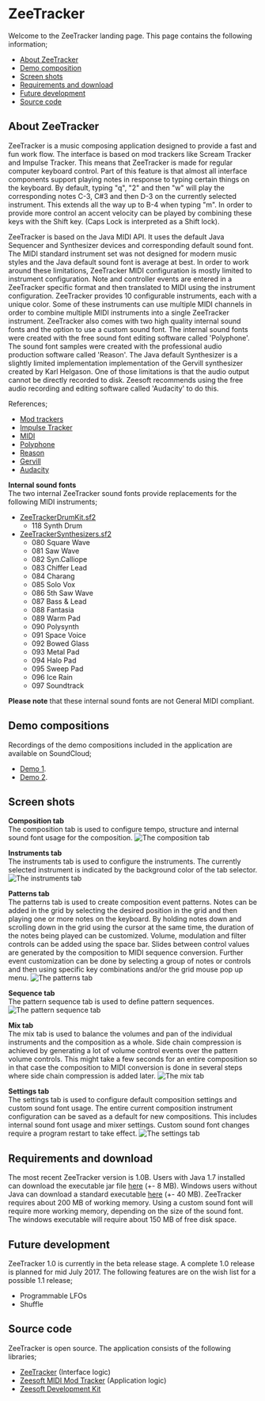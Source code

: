 ZeeTracker
==========
Welcome to the ZeeTracker landing page.
This page contains the following information;
 * [About ZeeTracker](#about-zeetracker)
 * [Demo composition](#demo-composition)
 * [Screen shots](#screen-shots)
 * [Requirements and download](#requirements-and-download)
 * [Future development](#future-development)
 * [Source code](#source-code)
  
About ZeeTracker
----------------
ZeeTracker is a music composing application designed to provide a fast and fun work flow.
The interface is based on mod trackers like Scream Tracker and Impulse Tracker.
This means that ZeeTracker is made for regular computer keyboard control.
Part of this feature is that almost all interface components support playing notes in response to typing certain things on the keyboard.
By default, typing "q", "2" and then "w" will play the corresponding notes C-3, C#3 and then D-3 on the currently selected instrument.
This extends all the way up to B-4 when typing "m".
In order to provide more control an accent velocity can be played by combining these keys with the Shift key.
(Caps Lock is interpreted as a Shift lock).
  
ZeeTracker is based on the Java MIDI API.
It uses the default Java Sequencer and Synthesizer devices and corresponding default sound font.
The MIDI standard instrument set was not designed for modern music styles and the Java default sound font is average at best.
In order to work around these limitations, ZeeTracker MIDI configuration is mostly limited to instrument configuration.
Note and controller events are entered in a ZeeTracker specific format and then translated to MIDI using the instrument configuration.
ZeeTracker provides 10 configurable instruments, each with a unique color.
Some of these instruments can use multiple MIDI channels in order to combine multiple MIDI instruments into a single ZeeTracker instrument.
ZeeTracker also comes with two high quality internal sound fonts and the option to use a custom sound font.
The internal sound fonts were created with the free sound font editing software called 'Polyphone'.
The sound font samples were created with the professional audio production software called 'Reason'.
The Java default Synthesizer is a slightly limited implementation implementation of the Gervill synthesizer created by Karl Helgason.
One of those limitations is that the audio output cannot be directly recorded to disk.
Zeesoft recommends using the free audio recording and editing software called 'Audacity' to do this.
  
References;  
 * [Mod trackers](https://en.wikipedia.org/wiki/Music_tracker)  
 * [Impulse Tracker](http://www.users.on.net/~jtlim/ImpulseTracker)  
 * [MIDI](https://en.wikipedia.org/wiki/General_MIDI)  
 * [Polyphone](http://polyphone-soundfonts.com)  
 * [Reason](https://www.propellerheads.se)  
 * [Gervill](https://docs.oracle.com/javase/8/docs/technotes/guides/sound/enhancements_7.html)  
 * [Audacity](http://www.audacityteam.org)  

**Internal sound fonts**  
The two internal ZeeTracker sound fonts provide replacements for the following MIDI instruments;  
 * [ZeeTrackerDrumKit.sf2](https://github.com/DyzLecticus/Zeesoft/raw/master/V3.0/ZeeTracker/resources/ZeeTrackerDrumKit.sf2)  
   * 118 Synth Drum  
 * [ZeeTrackerSynthesizers.sf2](https://github.com/DyzLecticus/Zeesoft/raw/master/V3.0/ZeeTracker/resources/ZeeTrackerSynthesizers.sf2)  
   * 080 Square Wave  
   * 081 Saw Wave  
   * 082 Syn.Calliope  
   * 083 Chiffer Lead  
   * 084 Charang  
   * 085 Solo Vox  
   * 086 5th Saw Wave  
   * 087 Bass & Lead  
   * 088 Fantasia  
   * 089 Warm Pad  
   * 090 Polysynth  
   * 091 Space Voice  
   * 092 Bowed Glass  
   * 093 Metal Pad  
   * 094 Halo Pad  
   * 095 Sweep Pad  
   * 096 Ice Rain  
   * 097 Soundtrack  
  
**Please note** that these internal sound fonts are not General MIDI compliant.
  
Demo compositions
-----------------
Recordings of the demo compositions included in the application are available on SoundCloud;
 * [Demo 1](https://soundcloud.com/dyz-lecticus/zeetracker-demo-composition).
 * [Demo 2](https://soundcloud.com/dyz-lecticus/zeetracker-demo-composition2).
  
Screen shots
------------
**Composition tab**  
The composition tab is used to configure tempo, structure and internal sound font usage for the composition.
<img alt="The composition tab" src="https://raw.githubusercontent.com/DyzLecticus/Zeesoft/master/ZeeTracker/screenshots/ZeeTracker_Tab_Composition.bmp">
  
  
**Instruments tab**  
The instruments tab is used to configure the instruments.
The currently selected instrument is indicated by the background color of the tab selector.
<img alt="The instruments tab" src="https://raw.githubusercontent.com/DyzLecticus/Zeesoft/master/ZeeTracker/screenshots/ZeeTracker_Tab_Instruments.bmp">
  
  
**Patterns tab**  
The patterns tab is used to create composition event patterns.
Notes can be added in the grid by selecting the desired position in the grid and then playing one or more notes on the keyboard.
By holding notes down and scrolling down in the grid using the cursor at the same time, the duration of the notes being played can be customized.
Volume, modulation and filter controls can be added using the space bar.
Slides between control values are generated by the composition to MIDI sequence conversion.
Further event customization can be done by selecting a group of notes or controls and then using specific key combinations and/or the grid mouse pop up menu.
<img alt="The patterns tab" src="https://raw.githubusercontent.com/DyzLecticus/Zeesoft/master/ZeeTracker/screenshots/ZeeTracker_Tab_Patterns.bmp">
  
  
**Sequence tab**  
The pattern sequence tab is used to define pattern sequences.
<img alt="The pattern sequence tab" src="https://raw.githubusercontent.com/DyzLecticus/Zeesoft/master/ZeeTracker/screenshots/ZeeTracker_Tab_Sequence.bmp">
  
  
**Mix tab**  
The mix tab is used to balance the volumes and pan of the individual instruments and the composition as a whole.
Side chain compression is achieved by generating a lot of volume control events over the pattern volume controls.
This might take a few seconds for an entire composition so in that case the composition to MIDI conversion is done in several steps where side chain compression is added later.
<img alt="The mix tab" src="https://raw.githubusercontent.com/DyzLecticus/Zeesoft/master/ZeeTracker/screenshots/ZeeTracker_Tab_Mix.bmp">
  
  
**Settings tab**  
The settings tab is used to configure default composition settings and custom sound font usage.
The entire current composition instrument configuration can be saved as a default for new compositions.
This includes internal sound font usage and mixer settings.
Custom sound font changes require a program restart to take effect.
<img alt="The settings tab" src="https://raw.githubusercontent.com/DyzLecticus/Zeesoft/master/ZeeTracker/screenshots/ZeeTracker_Tab_Settings.bmp">
  
Requirements and download
-------------------------
The most recent ZeeTracker version is 1.0B.
Users with Java 1.7 installed can download the executable jar file [here](https://dyz.home.xs4all.nl/ZeeTracker.jar) (+- 8 MB).
Windows users without Java can download a standard executable [here](https://dyz.home.xs4all.nl/ZeeTracker-1.0B.exe) (+- 40 MB).
ZeeTracker requires about 200 MB of working memory.
Using a custom sound font will require more working memory, depending on the size of the sound font.
The windows executable will require about 150 MB of free disk space.
  
Future development
------------------
ZeeTracker 1.0 is currently in the beta release stage.
A complete 1.0 release is planned for mid July 2017.
The following features are on the wish list for a possible 1.1 release;
 * Programmable LFOs
 * Shuffle
  
Source code
-----------
ZeeTracker is open source.
The application consists of the following libraries;
 * [ZeeTracker](https://github.com/DyzLecticus/Zeesoft/tree/master/V3.0/ZeeTracker/) (Interface logic)  
 * [Zeesoft MIDI Mod Tracker](https://github.com/DyzLecticus/Zeesoft/tree/master/V3.0/ZMMT/) (Application logic) 
 * [Zeesoft Development Kit](https://github.com/DyzLecticus/Zeesoft/tree/master/V3.0/ZDK/)  
  